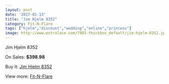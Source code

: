 ```yaml
---
layout: post
date: '2017-01-13'
title: "Jim Hjelm 8352"
category: Fit-N-Flare
tags: ["hjelm","discount","wedding","online","princess"]
image: http://www.extralace.com/7983-thickbox_default/jim-hjelm-8352.jpg
---
```

Jim Hjelm 8352

On Sales: **$398.98**
<a href="https://www.extralace.com/fit-n-flare/3788-jim-hjelm-8352.html"><amp-img layout="responsive" width="600" height="600" src="//www.extralace.com/7983-thickbox_default/jim-hjelm-8352.jpg" alt="Jim Hjelm 8352 0" /></a>

Buy it: [Jim Hjelm 8352](https://www.extralace.com/fit-n-flare/3788-jim-hjelm-8352.html "Jim Hjelm 8352")

View more: [Fit-N-Flare](https://www.extralace.com/4-fit-n-flare "Fit-N-Flare")
